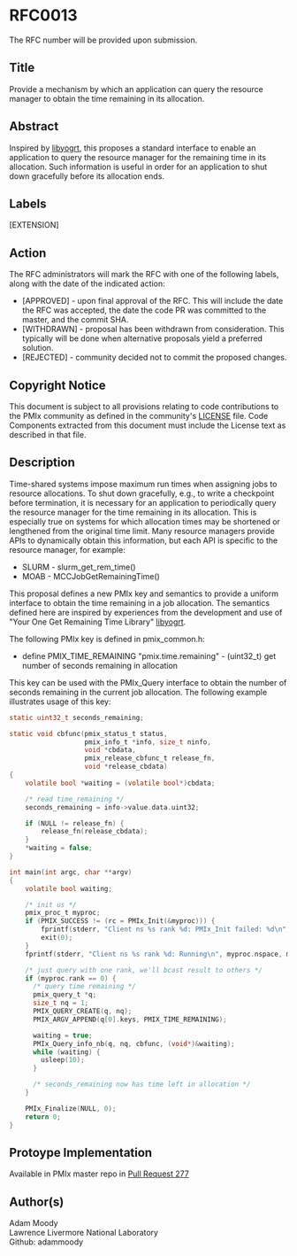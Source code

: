 # RFC0013
The RFC number will be provided upon submission.

## Title
Provide a mechanism by which an application can query the resource manager to obtain the time remaining in its allocation.

## Abstract
Inspired by [libyogrt](https://github.com/LLNL/libyogrt), this proposes a standard interface to enable an application to query the resource manager for the remaining time in its allocation.  Such information is useful in order for an application to shut down gracefully before its allocation ends.

## Labels
[EXTENSION]

## Action
The RFC administrators will mark the RFC with one of the following labels, along with the date of the indicated action:

* [APPROVED] - upon final approval of the RFC. This will include
  the date the RFC was accepted, the date the code PR was committed to the master, and the commit SHA.
* [WITHDRAWN] - proposal has been withdrawn from consideration. This typically
   will be done when alternative proposals yield a preferred solution.
* [REJECTED] - community decided not to commit the proposed changes.

## Copyright Notice
This document is subject to all provisions relating to code contributions to the PMIx community as defined in the community's [LICENSE](https://github.com/pmix/RFCs/tree/master/LICENSE) file. Code Components extracted from this document must include the License text as described in that file.

## Description
Time-shared systems impose maximum run times when assigning jobs to resource allocations.  To shut down gracefully, e.g., to write a checkpoint before termination, it is necessary for an application to periodically query the resource manager for the time remaining in its allocation.  This is especially true on systems for which allocation times may be shortened or lengthened from the original time limit.  Many resource managers provide APIs to dynamically obtain this information, but each API is specific to the resource manager, for example:

  * SLURM - slurm\_get\_rem\_time()
  * MOAB - MCCJobGetRemainingTime()

This proposal defines a new PMIx key and semantics to provide a uniform interface to obtain the time remaining in a job allocation.  The semantics defined here are inspired by experiences from the development and use of "Your One Get Remaining Time Library" [libyogrt](https://github.com/LLNL/libyogrt).

The following PMIx key is defined in pmix\_common.h:

  * define PMIX\_TIME\_REMAINING "pmix.time.remaining" - (uint32\_t) get number of seconds remaining in allocation

This key can be used with the PMIx_Query interface to obtain the number of seconds remaining in the current job allocation.  The following example illustrates usage of this key:

  ```c
  static uint32_t seconds_remaining;

  static void cbfunc(pmix_status_t status,
                     pmix_info_t *info, size_t ninfo,
                     void *cbdata,
                     pmix_release_cbfunc_t release_fn,
                     void *release_cbdata)
  {
      volatile bool *waiting = (volatile bool*)cbdata;

      /* read time_remaining */
      seconds_remaining = info->value.data.uint32;

      if (NULL != release_fn) {
          release_fn(release_cbdata);
      }
      *waiting = false;
  }
 
  int main(int argc, char **argv)
  {
      volatile bool waiting;

      /* init us */
      pmix_proc_t myproc;
      if (PMIX_SUCCESS != (rc = PMIx_Init(&myproc))) {
          fprintf(stderr, "Client ns %s rank %d: PMIx_Init failed: %d\n", myproc.nspace, myproc.rank, rc);
          exit(0);
      }
      fprintf(stderr, "Client ns %s rank %d: Running\n", myproc.nspace, myproc.rank);

      /* just query with one rank, we'll bcast result to others */
      if (myproc.rank == 0) {
        /* query time remaining */
        pmix_query_t *q;
        size_t nq = 1;
        PMIX_QUERY_CREATE(q, nq);
        PMIX_ARGV_APPEND(q[0].keys, PMIX_TIME_REMAINING);

        waiting = true;
        PMIx_Query_info_nb(q, nq, cbfunc, (void*)&waiting);
        while (waiting) {
          usleep(10);
        }

        /* seconds_remaining now has time left in allocation */
      }

      PMIx_Finalize(NULL, 0);
      return 0;
  }
  ```
  
## Protoype Implementation
Available in PMIx master repo in [Pull Request 277](https://github.com/pmix/master/pull/277)

## Author(s)
Adam Moody  
Lawrence Livermore National Laboratory  
Github: adammoody  
